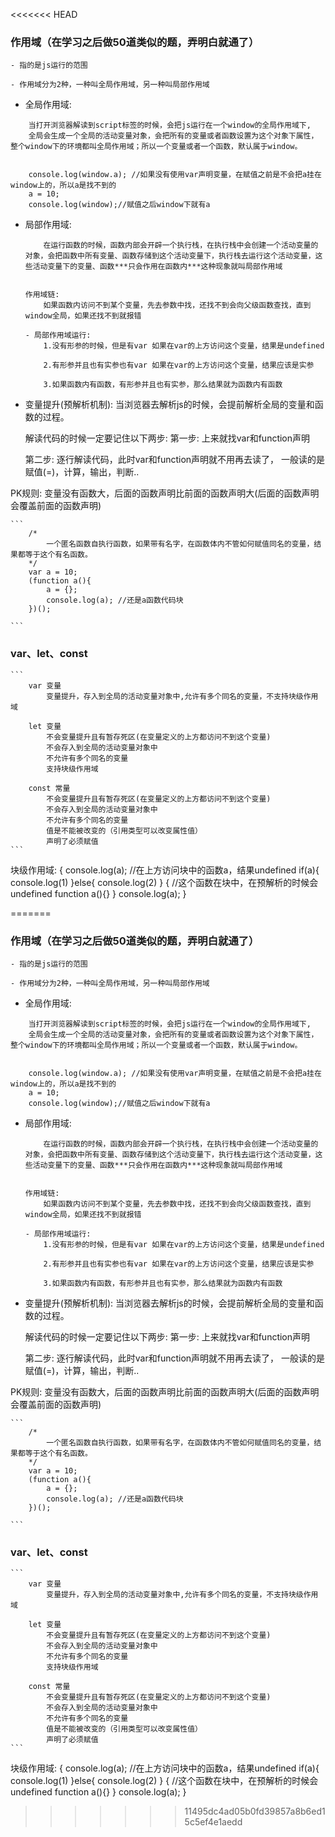 <<<<<<< HEAD
### 作用域（在学习之后做50道类似的题，弄明白就通了）
    - 指的是js运行的范围

    - 作用域分为2种，一种叫全局作用域，另一种叫局部作用域

- 全局作用域:
```  
    当打开浏览器解读到script标签的时候，会把js运行在一个window的全局作用域下,
    全局会生成一个全局的活动变量对象，会把所有的变量或者函数设置为这个对象下属性，整个window下的环境都叫全局作用域；所以一个变量或者一个函数，默认属于window。


    console.log(window.a); //如果没有使用var声明变量，在赋值之前是不会把a挂在window上的，所以a是找不到的
    a = 10;
    console.log(window);//赋值之后window下就有a
```


- 局部作用域:
    ```
        在运行函数的时候，函数内部会开辟一个执行栈，在执行栈中会创建一个活动变量的对象，会把函数中所有变量、函数存储到这个活动变量下，执行栈去运行这个活动变量，这些活动变量下的变量、函数***只会作用在函数内***这种现象就叫局部作用域


    作用域链:
        如果函数内访问不到某个变量，先去参数中找，还找不到会向父级函数查找，直到window全局，如果还找不到就报错

    - 局部作用域运行:
        1.没有形参的时候，但是有var 如果在var的上方访问这个变量，结果是undefined

        2.有形参并且也有实参也有var 如果在var的上方访问这个变量，结果应该是实参

        3.如果函数内有函数，有形参并且也有实参，那么结果就为函数内有函数
    
    ```

- 变量提升(预解析机制):
        当浏览器去解析js的时候，会提前解析全局的变量和函数的过程。

    解读代码的时候一定要记住以下两步:
    第一步:
        上来就找var和function声明

    第二步:
        逐行解读代码，此时var和function声明就不用再去读了，
        一般读的是赋值(=)，计算，输出，判断..

PK规则:
    变量没有函数大，后面的函数声明比前面的函数声明大(后面的函数声明会覆盖前面的函数声明)

    ```
        /*
            一个匿名函数自执行函数，如果带有名字，在函数体内不管如何赋值同名的变量，结果都等于这个有名函数。
        */
        var a = 10;
        (function a(){
            a = {};
            console.log(a); //还是a函数代码块
        })();

    ```

### var、let、const
    ``` 
        var 变量
            变量提升，存入到全局的活动变量对象中,允许有多个同名的变量，不支持块级作用域

        let 变量
            不会变量提升且有暂存死区(在变量定义的上方都访问不到这个变量)
            不会存入到全局的活动变量对象中
            不允许有多个同名的变量
            支持块级作用域

        const 常量
            不会变量提升且有暂存死区(在变量定义的上方都访问不到这个变量)
            不会存入到全局的活动变量对象中
            不允许有多个同名的变量
            值是不能被改变的（引用类型可以改变属性值）
            声明了必须赋值
    ```

块级作用域:
    {
        console.log(a); //在上方访问块中的函数a，结果undefined
        if(a){
            console.log(1)
        }else{
            console.log(2)
        }
        {
            //这个函数在块中，在预解析的时候会undefined
            function a(){}
        }
        console.log(a);
    }





=======
### 作用域（在学习之后做50道类似的题，弄明白就通了）
    - 指的是js运行的范围

    - 作用域分为2种，一种叫全局作用域，另一种叫局部作用域

- 全局作用域:
```  
    当打开浏览器解读到script标签的时候，会把js运行在一个window的全局作用域下,
    全局会生成一个全局的活动变量对象，会把所有的变量或者函数设置为这个对象下属性，整个window下的环境都叫全局作用域；所以一个变量或者一个函数，默认属于window。


    console.log(window.a); //如果没有使用var声明变量，在赋值之前是不会把a挂在window上的，所以a是找不到的
    a = 10;
    console.log(window);//赋值之后window下就有a
```


- 局部作用域:
    ```
        在运行函数的时候，函数内部会开辟一个执行栈，在执行栈中会创建一个活动变量的对象，会把函数中所有变量、函数存储到这个活动变量下，执行栈去运行这个活动变量，这些活动变量下的变量、函数***只会作用在函数内***这种现象就叫局部作用域


    作用域链:
        如果函数内访问不到某个变量，先去参数中找，还找不到会向父级函数查找，直到window全局，如果还找不到就报错

    - 局部作用域运行:
        1.没有形参的时候，但是有var 如果在var的上方访问这个变量，结果是undefined

        2.有形参并且也有实参也有var 如果在var的上方访问这个变量，结果应该是实参

        3.如果函数内有函数，有形参并且也有实参，那么结果就为函数内有函数
    
    ```

- 变量提升(预解析机制):
        当浏览器去解析js的时候，会提前解析全局的变量和函数的过程。

    解读代码的时候一定要记住以下两步:
    第一步:
        上来就找var和function声明

    第二步:
        逐行解读代码，此时var和function声明就不用再去读了，
        一般读的是赋值(=)，计算，输出，判断..

PK规则:
    变量没有函数大，后面的函数声明比前面的函数声明大(后面的函数声明会覆盖前面的函数声明)

    ```
        /*
            一个匿名函数自执行函数，如果带有名字，在函数体内不管如何赋值同名的变量，结果都等于这个有名函数。
        */
        var a = 10;
        (function a(){
            a = {};
            console.log(a); //还是a函数代码块
        })();

    ```

### var、let、const
    ``` 
        var 变量
            变量提升，存入到全局的活动变量对象中,允许有多个同名的变量，不支持块级作用域

        let 变量
            不会变量提升且有暂存死区(在变量定义的上方都访问不到这个变量)
            不会存入到全局的活动变量对象中
            不允许有多个同名的变量
            支持块级作用域

        const 常量
            不会变量提升且有暂存死区(在变量定义的上方都访问不到这个变量)
            不会存入到全局的活动变量对象中
            不允许有多个同名的变量
            值是不能被改变的（引用类型可以改变属性值）
            声明了必须赋值
    ```

块级作用域:
    {
        console.log(a); //在上方访问块中的函数a，结果undefined
        if(a){
            console.log(1)
        }else{
            console.log(2)
        }
        {
            //这个函数在块中，在预解析的时候会undefined
            function a(){}
        }
        console.log(a);
    }





>>>>>>> 11495dc4ad05b0fd39857a8b6ed15c5ef4e1aedd
